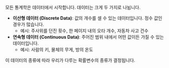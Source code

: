 모든 통계학은 데이터에서 시작합니다. 데이터는 크게 두 가지로 나뉩니다.

* **이산형 데이터 (Discrete Data)**: 값의 개수를 셀 수 있는 데이터입니다. 정수 값인 경우가 많습니다.
    * 예시: 주사위를 던진 횟수, 한 페이지 내의 오타 개수, 자동차 사고 건수
* **연속형 데이터 (Continuous Data)**: 주어진 범위 내에서 어떤 값이든 가질 수 있는 데이터입니다.
    * 예시: 사람의 키, 물체의 무게, 방의 온도

이 데이터의 종류에 따라 우리가 다루는 확률변수의 종류가 결정됩니다.